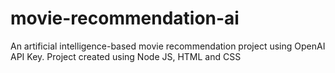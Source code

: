 # movie-recommendation-ai
An artificial intelligence-based movie recommendation project using OpenAI API Key. Project created using Node JS, HTML and CSS
